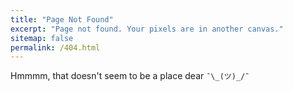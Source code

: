 ```yaml
---
title: "Page Not Found"
excerpt: "Page not found. Your pixels are in another canvas."
sitemap: false
permalink: /404.html
---
```


Hmmmm, that doesn't seem to be a place dear `¯\_(ツ)_/¯`
